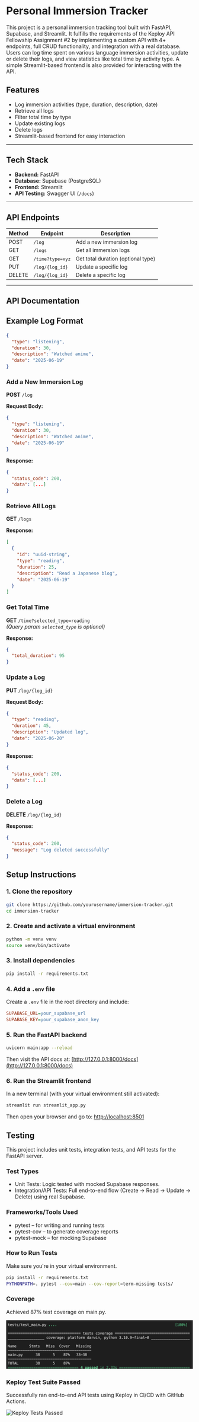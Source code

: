 # Personal Immersion Tracker 

This project is a personal immersion tracking tool built with FastAPI, Supabase, and Streamlit. It fulfills the  requirements of the Keploy API Fellowship Assignment #2 by implementing a custom API with 4+ endpoints, full CRUD functionality, and integration with a real database. Users can log time spent on various language immersion activities, update or delete their logs, and view statistics like total time by activity type. A simple Streamlit-based frontend is also provided for interacting with the API.

## Features

- Log immersion activities (type, duration, description, date)
- Retrieve all logs
- Filter total time by type
- Update existing logs
- Delete logs
- Streamlit-based frontend for easy interaction

---

## Tech Stack

- **Backend:** FastAPI
- **Database:** Supabase (PostgreSQL)
- **Frontend:** Streamlit
- **API Testing:** Swagger UI (`/docs`)

---

## API Endpoints

| Method | Endpoint          | Description                        |
|--------|-------------------|------------------------------------|
| POST   | `/log`            | Add a new immersion log            |
| GET    | `/logs`           | Get all immersion logs             |
| GET    | `/time?type=xyz`  | Get total duration (optional type) |
| PUT    | `/log/{log_id}`   | Update a specific log              |
| DELETE | `/log/{log_id}`   | Delete a specific log              |

---
## API Documentation

## Example Log Format

```json
{
  "type": "listening",
  "duration": 30,
  "description": "Watched anime",
  "date": "2025-06-19"
}
```

### Add a New Immersion Log

**POST** `/log`

**Request Body:**

```json
{
  "type": "listening",
  "duration": 30,
  "description": "Watched anime",
  "date": "2025-06-19"
}
```
**Response:**

```json
{
  "status_code": 200,
  "data": [...]
}
```

### Retrieve All Logs

**GET** `/logs`

**Response:**

```json
[
  {
    "id": "uuid-string",
    "type": "reading",
    "duration": 25,
    "description": "Read a Japanese blog",
    "date": "2025-06-19"
  }
]
```
### Get Total Time

**GET** `/time?selected_type=reading`  
*(Query param `selected_type` is optional)*

**Response:**

```json
{
  "total_duration": 95
}
```
### Update a Log

**PUT** `/log/{log_id}`

**Request Body:**

```json
{
  "type": "reading",
  "duration": 45,
  "description": "Updated log",
  "date": "2025-06-20"
}
```
**Response:**

```json
{
  "status_code": 200,
  "data": [...]
}
```
### Delete a Log

**DELETE** `/log/{log_id}`

**Response:**

```json
{
  "status_code": 200,
  "message": "Log deleted successfully"
}
```

## Setup Instructions

### 1. Clone the repository

```bash
git clone https://github.com/yourusername/immersion-tracker.git
cd immersion-tracker
```
### 2. Create and activate a virtual environment

```bash
python -m venv venv
source venv/bin/activate
```

### 3. Install dependencies

```bash
pip install -r requirements.txt
```

### 4. Add a `.env` file

Create a `.env` file in the root directory and include:

```ini
SUPABASE_URL=your_supabase_url
SUPABASE_KEY=your_supabase_anon_key
```

### 5. Run the FastAPI backend

```bash
uvicorn main:app --reload
```
Then visit the API docs at: [http://127.0.0.1:8000/docs](http://127.0.0.1:8000/docs)

### 6. Run the Streamlit frontend

In a new terminal (with your virtual environment still activated):

```bash
streamlit run streamlit_app.py
```
Then open your browser and go to: [http://localhost:8501](http://localhost:8501)


## Testing

This project includes unit tests, integration tests, and API tests for the FastAPI server.

### Test Types

- Unit Tests: Logic tested with mocked Supabase responses.
- Integration/API Tests: Full end-to-end flow (Create → Read → Update → Delete) using real Supabase.

### Frameworks/Tools Used

- pytest – for writing and running tests
- pytest-cov – to generate coverage reports
- pytest-mock – for mocking Supabase

### How to Run Tests

Make sure you're in your virtual environment.

```bash
pip install -r requirements.txt
PYTHONPATH=. pytest --cov=main --cov-report=term-missing tests/
```
### Coverage
Achieved 87% test coverage on main.py.

![Test Coverage Screenshot](./coverage.png)

### Keploy Test Suite Passed

Successfully ran end-to-end API tests using Keploy in CI/CD with GitHub Actions.

![Keploy Tests Passed](./path/to/your/screenshot.png)